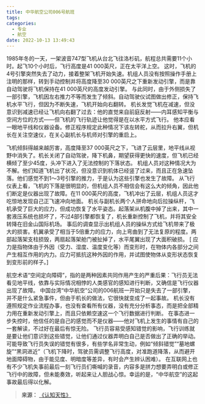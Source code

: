```yaml
---
title: 中华航空公司006号航班
tags:
categories:
  - 专业
  - 航空
date: 2022-10-13 13:49:43
---
```


1985年冬的一天，一架波音747型飞机从台北飞往洛杉矶，航程总共需要11个小时。起飞10个小时后，飞行高度是41 000英尺，正在太平洋上空。
这时，飞机的4号引擎突然失去了动力，接着整架飞机开始失速。机组人员没有按照操作手册上注明的那样，转到手动控制并将高度降至30 000英尺之下重新发动引擎，而是靠自动驾驶将飞机保持在41 000英尺的高度发动引擎。<!--more-->
与此同时，由于外侧损失了一部引擎，飞机因左右推力不等而发生了倾斜。自动驾驶仪试图做出修正，保持飞机水平飞行，但因为不断失速，飞机开始向右翻转。
机长发觉飞机在减速，但没意识到减速已经让飞机向右翻了过去：他的直觉来自前庭反射——内耳感知平衡与空间方位的方式——但飞机的飞行轨迹让他觉得是在以水平方式飞行。
他本应看一眼地平线和仪器设备。修正程序规定此种情况下该左转舵，从而拉升右翼，但机长在关注空速仪，在关心副机长与机师对引擎的重启上。

飞机倾斜得越来越厉害，高度降至37 000英尺之下，飞进了云层里，地平线从视野中消失了。机长关闭了自动驾驶，降下机鼻，期望获得更快的速度，但飞机已经横倾了至少45度，头冲下进入了无法控制的下落状态。
机组人员对这种情况大为不解。他们知道飞机出了状况，但没意识到机体已经竖了过来，而且正在急速坠落。他们感觉不到1～3号引擎的推力，于是认为这些引擎也发生了故障。
从飞行仪表上看，飞机的下落是很明显的，但机组人员不相信会有这么大的倾角，因此他们断定是仪器出现了故障。在11 000英尺的高度，飞机冲出了云层，机组人员这才吃惊地发现自己正飞速冲向地面。
机长与副机长两个人拼命地向后拉操纵杆，飞机承受了巨大的应力，但成功恢复了水平姿态。起落架从机腹中掉了出来，其中一套液压系统也损坏了，不过4部引擎都恢复了，机长重新控制了飞机，并将其安全转降在旧金山国际机场。
事后的调查显示出机组人员的操纵方式给飞机带来了极大的损害。机翼承受了相当于5倍重力的应力，向上弯曲到了无法复原的程度。两部起落架支柱损毁，两扇起落架舱门被扯掉了，水平尾翼出现了大面积破损。
[ 应力是指物体由于外因（受力、湿度、温度变化等）而变形时，在物体内各部分之间产生相互作用的内力。应力可抵抗这种外因的作用，并试图使物体从变形状态恢复到变形前的样子。]

航空术语“空间定向障碍”，指的是两种因素共同作用产生的严重后果：飞行员无法看见地平线，依靠与实际情况相悖的人类感官的感知进行判断，又确信是飞行仪器出现了故障。
中国台湾“中华航空”公司的006航班一开始只是失去了一部引擎，并不是什么紧急事件，但由于机长的做法，它很快就变成了一起事故。
机长没有遵照规定作业流程办事，也没有查看所有仪器，没有充分分析事态，而是把全部精力用在重新发动引擎上，而且只依赖空速这一个飞行数据进行判断。
在事态进一步失控时，他信任的是自己的感觉而不是仪器——他对飞机上发生的事情有自己的一套解读，不过好在最后有惊无险。
飞行员容易受感知错觉的影响，飞行训练就是要让他们意识到这些错觉，让他们通过仪器弄明白自己是否做出了正确的举动。
可能导致飞行员失误的错觉有很多，有些学名非常生动，例如“倾斜错觉”“墓地螺旋”“黑洞进近”（飞机下降时，驾驶员需调整飞行高度，对准跑道降落，从而避开地面障碍物，由于能见度、明暗度等差异，有时会产生辨认困难）。
在互联网上也有不少飞机失事前最后一刻飞行员们嘶喊的录音，内容多是拼力想要弄明白或修正飞行中的故障，但未能奏效，听起来让人胆战心惊。幸运的是，“中华航空”的这起事故最后得以化解。

>**来源：**
>[《认知天性》](http://www.sophie-eden.ltd:5171/#/读书/学习/认知天性)